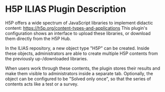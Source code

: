 # H5P ILIAS Plugin Description

H5P offers a wide spectrum of JavaScript libraries to implement didactic content: https://h5p.org/content-types-and-applications
This plugin's configuration shows an interface to upload these libraries, or download them directly from the H5P Hub.

In the ILIAS repository, a new object type "H5P" can be created. Inside these objects, administrators are able to create multiple H5P contents from the previously up-/downloaded libraries.

When users work through these contents, the plugin stores their results and make them visible to administrators inside a separate tab. Optionally, the object can be configured to be "Solved only once", so that the series of contents acts like a test or a survey.
